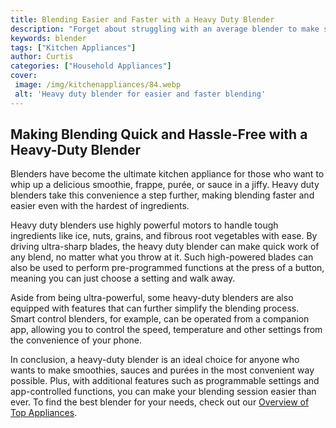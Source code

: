 ```yaml
---
title: Blending Easier and Faster with a Heavy Duty Blender
description: "Forget about struggling with an average blender to make smoothies sauces and meal preps - discover how you can blend easier and faster with a heavy-duty blender that will revolutionize the way you create delicious healthy eats"
keywords: blender
tags: ["Kitchen Appliances"]
author: Curtis
categories: ["Household Appliances"]
cover: 
 image: /img/kitchenappliances/84.webp
 alt: 'Heavy duty blender for easier and faster blending'
---
```

## Making Blending Quick and Hassle-Free with a Heavy-Duty Blender

Blenders have become the ultimate kitchen appliance for those who want to whip up a delicious smoothie, frappe, purée, or sauce in a jiffy. Heavy duty blenders take this convenience a step further, making blending faster and easier even with the hardest of ingredients. 

Heavy duty blenders use highly powerful motors to handle tough ingredients like ice, nuts, grains, and fibrous root vegetables with ease. By driving ultra-sharp blades, the heavy duty blender can make quick work of any blend, no matter what you throw at it. Such high-powered blades can also be used to perform pre-programmed functions at the press of a button, meaning you can just choose a setting and walk away.

Aside from being ultra-powerful, some heavy-duty blenders are also equipped with features that can further simplify the blending process. Smart control blenders, for example, can be operated from a companion app, allowing you to control the speed, temperature and other settings from the convenience of your phone.

In conclusion, a heavy-duty blender is an ideal choice for anyone who wants to make smoothies, sauces and purées in the most convenient way possible. Plus, with additional features such as programmable settings and app-controlled functions, you can make your blending session easier than ever. To find the best blender for your needs, check out our [Overview of Top Appliances](./pages/appliance-overview).
